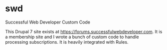 # swd
Successful Web Developer Custom Code

This Drupal 7 site exists at https://forums.successfulwebdeveloper.com.
It is a membership site and I wrote a bunch of custom code to
handle processing subscriptions. It is heavily integrated with Rules.
